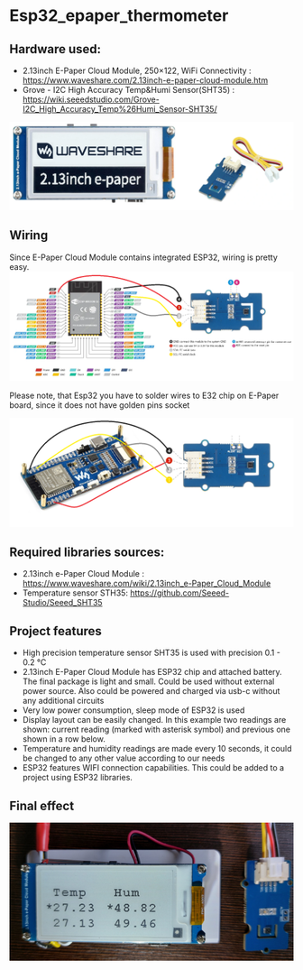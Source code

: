 # Esp32_epaper_thermometer

## Hardware used:
- 2.13inch E-Paper Cloud Module, 250×122, WiFi Connectivity : https://www.waveshare.com/2.13inch-e-paper-cloud-module.htm
- Grove - I2C High Accuracy Temp&Humi Sensor(SHT35) : https://wiki.seeedstudio.com/Grove-I2C_High_Accuracy_Temp%26Humi_Sensor-SHT35/

![hardware.png](hardware.png)

## Wiring
Since E-Paper Cloud Module contains integrated ESP32, wiring is  pretty easy.  
![wiring.png](wiring.png)

Please note, that Esp32 you have to solder wires to E32 chip on E-Paper board, since it does not have golden pins socket  

![wiring2.png](wiring2.png)


## Required libraries sources:
- 2.13inch e-Paper Cloud Module : https://www.waveshare.com/wiki/2.13inch_e-Paper_Cloud_Module
- Temperature sensor STH35: https://github.com/Seeed-Studio/Seeed_SHT35

## Project features
- High precision temperature sensor SHT35 is used with precision 0.1 - 0.2 °C
- 2.13inch E-Paper Cloud Module has ESP32 chip and attached battery. The final package is light and small. 
Could be used without external power source. Also could be powered and charged via usb-c without any additional circuits  
- Very low power consumption, sleep mode of ESP32 is used
- Display layout can be easily changed. In this example two readings are shown: current reading (marked with asterisk symbol) and previous one shown in a row below.
- Temperature and humidity readings are made every 10 seconds, it could be changed to any other value according to our needs
- ESP32 features WIFI connection capabilities. This could be added to a project using ESP32 libraries.

## Final effect

![hardware-final.png](hardware-final.png)